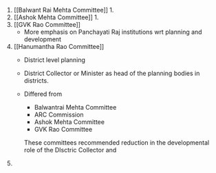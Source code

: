1. [[Balwant Rai Mehta Committee]]
	1. 
2. [[Ashok Mehta Committee]]
	1. 
3. [[GVK Rao Committee]]
	-  More emphasis on Panchayati Raj institutions wrt planning and development
4.  [[Hanumantha Rao Committee]]
	-  District level planning
	-  District Collector or Minister as head of the planning bodies in districts.
	-  Differed from 
		-  Balwantrai Mehta Committee
		-  ARC Commission
		-  Ashok Mehta Committee
		-  GVK Rao Committee

		These committees recommended reduction in the developmental role of the DIsctric Collector and
1. 
